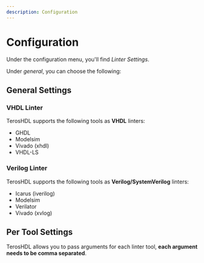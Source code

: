 ```yaml
---
description: Configuration
---
```


# Configuration
Under the configuration menu, you'll find <i>Linter Settings</i>.

Under <i>general</i>, you can choose the following:

## General Settings

### VHDL Linter
TerosHDL supports the following tools as <b>VHDL</b> linters:
* GHDL
* Modelsim
* Vivado (xhdl)
* VHDL-LS

### Verilog Linter
TerosHDL supports the following tools as <b>Verilog/SystemVerilog</b> linters:
* Icarus (iverilog)
* Modelsim
* Verilator
* Vivado (xvlog)


## Per Tool Settings
TerosHDL allows you to pass arguments for each linter tool, <b>each argument needs to be comma separated</b>.

<!-- <center><i>Image 1: Example Arguments</i></center>
<center>MISSING IMAGE</center> -->

<!-- ![Example Arguments](/img/linter-example-args.png) -->

